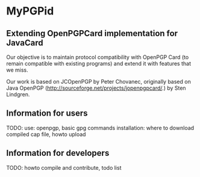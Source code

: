 MyPGPid
=======

Extending OpenPGPCard implementation for JavaCard
-------------------------------------------------

Our objective is to maintain protocol compatibility with OpenPGP Card
(to remain compatible with existing programs) and extend it with
features that we miss.

Our work is based on JCOpenPGP by Peter Chovanec, originally based on Java OpenPGP (http://sourceforge.net/projects/jopenpgpcard/.) by Sten Lindgren.

Information for users
--------------------------
TODO: 
use: openpgp, basic gpg commands
installation: where to download compiled cap file, howto upload 

Information for developers
--------------------------
TODO: howto compile and contribute, todo list
